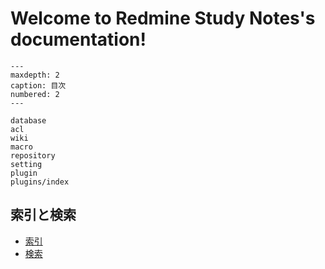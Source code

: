 # Welcome to Redmine Study Notes's documentation!

```{toctree}
---
maxdepth: 2
caption: 目次
numbered: 2
---

database
acl
wiki
macro
repository
setting
plugin
plugins/index
```

## 索引と検索

- [索引](genindex)
- [検索](search)
